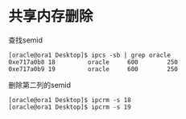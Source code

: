 # 共享内存删除

查找semid

```纯文本
[oracle@ora1 Desktop]$ ipcs -sb | grep oracle    
0xe717a0b8 18         oracle     600        250       
0xe717a0b9 19         oracle     600        250 
```

删除第二列的semid

```纯文本
[oracle@ora1 Desktop]$ ipcrm -s 18
[oracle@ora1 Desktop]$ ipcrm -s 19
```

